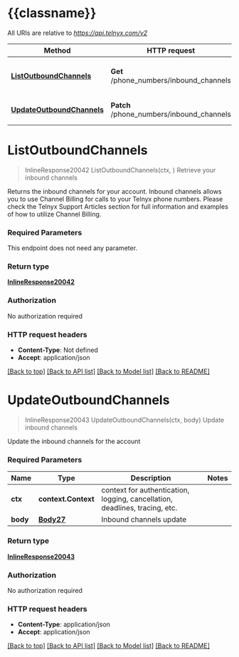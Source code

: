 # {{classname}}

All URIs are relative to *https://api.telnyx.com/v2*

Method | HTTP request | Description
------------- | ------------- | -------------
[**ListOutboundChannels**](InboundChannelsApi.md#ListOutboundChannels) | **Get** /phone_numbers/inbound_channels | Retrieve your inbound channels
[**UpdateOutboundChannels**](InboundChannelsApi.md#UpdateOutboundChannels) | **Patch** /phone_numbers/inbound_channels | Update inbound channels

# **ListOutboundChannels**
> InlineResponse20042 ListOutboundChannels(ctx, )
Retrieve your inbound channels

Returns the inbound channels for your account. Inbound channels allows you to use Channel Billing for calls to your Telnyx phone numbers. Please check the Telnyx Support Articles section for full information and examples of how to utilize Channel Billing.

### Required Parameters
This endpoint does not need any parameter.

### Return type

[**InlineResponse20042**](inline_response_200_42.md)

### Authorization

No authorization required

### HTTP request headers

 - **Content-Type**: Not defined
 - **Accept**: application/json

[[Back to top]](#) [[Back to API list]](../README.md#documentation-for-api-endpoints) [[Back to Model list]](../README.md#documentation-for-models) [[Back to README]](../README.md)

# **UpdateOutboundChannels**
> InlineResponse20043 UpdateOutboundChannels(ctx, body)
Update inbound channels

Update the inbound channels for the account

### Required Parameters

Name | Type | Description  | Notes
------------- | ------------- | ------------- | -------------
 **ctx** | **context.Context** | context for authentication, logging, cancellation, deadlines, tracing, etc.
  **body** | [**Body27**](Body27.md)| Inbound channels update | 

### Return type

[**InlineResponse20043**](inline_response_200_43.md)

### Authorization

No authorization required

### HTTP request headers

 - **Content-Type**: application/json
 - **Accept**: application/json

[[Back to top]](#) [[Back to API list]](../README.md#documentation-for-api-endpoints) [[Back to Model list]](../README.md#documentation-for-models) [[Back to README]](../README.md)

